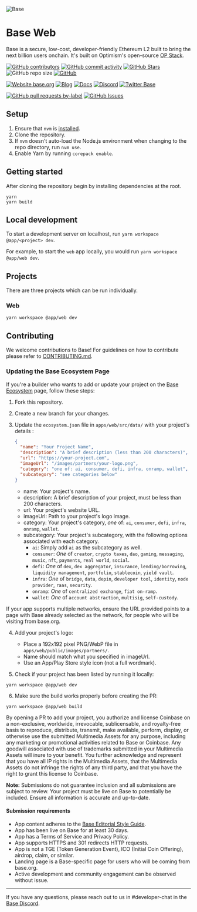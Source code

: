 ![Base](logo.webp)

# Base Web

Base is a secure, low-cost, developer-friendly Ethereum L2 built to bring the next billion users onchain. It's built on Optimism's open-source [OP Stack](https://stack.optimism.io/).

<!-- Badge row 1 - status -->

[![GitHub contributors](https://img.shields.io/github/contributors/base/web)](https://github.com/base/web/graphs/contributors)
[![GitHub commit activity](https://img.shields.io/github/commit-activity/w/base/web)](https://github.com/base/web/graphs/contributors)
[![GitHub Stars](https://img.shields.io/github/stars/base/web.svg)](https://github.com/base/web/stargazers)
![GitHub repo size](https://img.shields.io/github/repo-size/base/web)
[![GitHub](https://img.shields.io/github/license/base/web?color=blue)](https://github.com/base/web/blob/master/LICENSE.md)

<!-- Badge row 2 - links and profiles -->

[![Website base.org](https://img.shields.io/website-up-down-green-red/https/base.org.svg)](https://base.org)
[![Blog](https://img.shields.io/badge/blog-up-green)](https://base.mirror.xyz/)
[![Docs](https://img.shields.io/badge/docs-up-green)](https://docs.base.org/)
[![Discord](https://img.shields.io/discord/1067165013397213286?label=discord)](https://base.org/discord)
[![Twitter Base](https://img.shields.io/twitter/follow/Base?style=social)](https://twitter.com/Base)

<!-- Badge row 3 - detailed status -->

[![GitHub pull requests by-label](https://img.shields.io/github/issues-pr-raw/base/web)](https://github.com/base/web/pulls)
[![GitHub Issues](https://img.shields.io/github/issues-raw/base/web.svg)](https://github.com/base/web/issues)

## Setup

1. Ensure that `nvm` is [installed](https://github.com/nvm-sh/nvm#install--update-script).
2. Clone the repository.
3. If `nvm` doesn't auto-load the Node.js environment when changing to the repo directory, run `nvm use`.
4. Enable Yarn by running `corepack enable`.

## Getting started

After cloning the repository begin by installing dependencies at the root.

```shell
yarn
yarn build
```

## Local development

To start a development server on localhost, run `yarn workspace @app/<project> dev`.

For example, to start the `web` app locally, you would run `yarn workspace @app/web dev`.

## Projects

There are three projects which can be run individually.

### Web

```
yarn workspace @app/web dev
```

## Contributing

We welcome contributions to Base! For guidelines on how to contribute please refer to [CONTRIBUTING.md](CONTRIBUTING.md).

### Updating the Base Ecosystem Page

If you're a builder who wants to add or update your project on the [Base Ecosystem](https://base.org/ecosystem) page, follow these steps:

1. Fork this repository.

2. Create a new branch for your changes.

3. Update the `ecosystem.json` file in `apps/web/src/data/` with your project's details :

   ```json
   {
     "name": "Your Project Name",
     "description": "A brief description (less than 200 characters)",
     "url": "https://your-project.com",
     "imageUrl": "/images/partners/your-logo.png",
     "category": "one of: ai, consumer, defi, infra, onramp, wallet",
     "subcategory": "see categories below"
   }
   ```

   - name: Your project's name.
   - description: A brief description of your project, must be less than 200 characters.
   - url: Your project's website URL.
   - imageUrl: Path to your project's logo image.
   - category: Your project's category, _one_ of: `ai`, `consumer`, `defi`, `infra`, `onramp`, `wallet`.
   - subcategory: Your project's subcategory, with the following options associated with each category.
     - `ai`: Simply add `ai` as the subcategory as well.
     - `consumer`: _One_ of `creator`, `crypto taxes`, `dao`, `gaming`, `messaging`, `music`, `nft`, `payments`, `real world`, `social`.
     - `defi`: _One_ of `dex`, `dex aggregator`, `insurance`, `lending/borrowing`, `liquidity management`, `portfolio`, `stablecoin`, `yield vault`.
     - `infra`: _One_ of `bridge`, `data`, `depin`, `developer tool`, `identity`, `node provider`, `raas`, `security`.
     - `onramp`: _One_ of `centralized exchange`, `fiat on-ramp`.
     - `wallet`: _One_ of `account abstraction`, `multisig`, `self-custody`.

If your app supports multiple networks, ensure the URL provided points to a page
with Base already selected as the network, for people who will be visiting from
base.org.

4. Add your project's logo:

   - Place a 192x192 pixel PNG/WebP file in `apps/web/public/images/partners/`.
   - Name should match what you specified in imageUrl.
   - Use an App/Play Store style icon (not a full wordmark).

5. Check if your project has been listed by running it locally:

```
yarn workspace @app/web dev
```

6. Make sure the build works properly before creating the PR:

```
yarn workspace @app/web build
```

By opening a PR to add your project, you authorize and license Coinbase on a non-exclusive, worldwide, irrevocable, sublicensable, and royalty-free basis to reproduce, distribute, transmit, make available, perform, display, or otherwise use the submitted Multimedia Assets for any purpose, including any marketing or promotional activities related to Base or Coinbase. Any goodwill associated with use of trademarks submitted in your Multimedia Assets will inure to your benefit. You further acknowledge and represent that you have all IP rights in the Multimedia Assets, that the Multimedia Assets do not infringe the rights of any third party, and that you have the right to grant this license to Coinbase.

**Note:** Submissions do not guarantee inclusion and all submissions are subject to review. Your project must be live on Base to potentially be included. Ensure all information is accurate and up-to-date.

#### Submission requirements

- App content adheres to the [Base Editorial Style Guide](https://github.com/base/brand-kit/blob/main/guides/editorial-style-guide.md).
- App has been live on Base for at least 30 days.
- App has a Terms of Service and Privacy Policy.
- App supports HTTPS and 301 redirects HTTP requests.
- App is not a TGE (Token Generation Event), ICO (Initial Coin Offering), airdrop, claim, or similar.
- Landing page is a Base-specific page for users who will be coming from base.org.
- Active development and community engagement can be observed without issue.

---

If you have any questions, please reach out to us in #developer-chat in the [Base Discord](https://base.org/discord).
